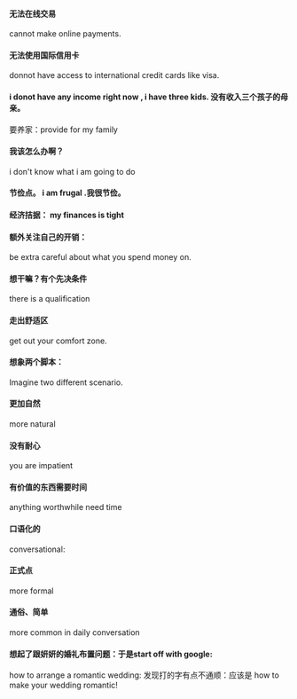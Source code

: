 #### 无法在线交易
cannot make online payments.
#### 无法使用国际信用卡
donnot have access to international credit cards like visa.
#### i donot have any income right now , i have three kids. 没有收入三个孩子的母亲。
要养家：provide for my family
#### 我该怎么办啊？
i don't know what i am going to do
#### 节俭点。 i am frugal .我很节俭。
#### 经济拮据： my finances is tight
#### 额外关注自己的开销： 
be extra careful about what you spend money on.

#### 想干嘛？有个先决条件
there is a qualification
#### 走出舒适区
get out your comfort zone.
#### 想象两个脚本：
Imagine two different scenario.
#### 更加自然 
more natural
#### 没有耐心
you are impatient
#### 有价值的东西需要时间
anything worthwhile need time
#### 口语化的
conversational:
#### 正式点
more formal  
#### 通俗、简单
more common in daily conversation
#### 想起了跟妍妍的婚礼布置问题：于是start off with google:
how to arrange a romantic wedding:
发现打的字有点不通顺：应该是 how to make your wedding romantic!
